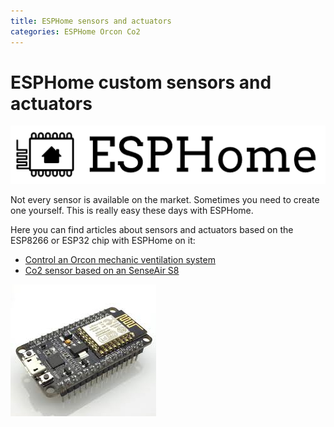 ```yaml
---
title: ESPHome sensors and actuators
categories: ESPHome Orcon Co2
---
```

# ESPHome custom sensors and actuators

![ESPHome logo](images/esphome.png)

Not every sensor is available on the market. Sometimes you need to create one yourself. This is really easy these days with ESPHome.

Here you can find articles about sensors and actuators based on the ESP8266 or ESP32 chip with ESPHome on it:

* [Control an Orcon mechanic ventilation system](orcon_mechanic_ventilation)
* [Co2 sensor based on an SenseAir S8](co2_senseair_s8_sensor)


![ESP8266 NodeMCU v3](images/esp8266_nodemcu.jpg)